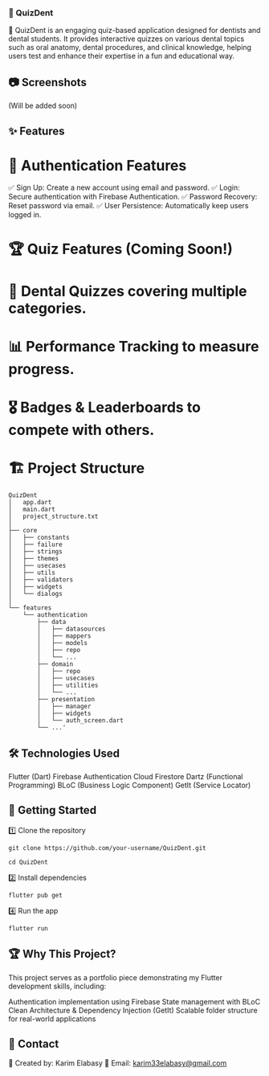 ### 📌 QuizDent
🚀 QuizDent is an engaging quiz-based application designed for dentists and dental students. It provides interactive quizzes on various dental topics such as oral anatomy, dental procedures, and clinical knowledge, helping users test and enhance their expertise in a fun and educational way.

## 📷 Screenshots
(Will be added soon)

## ✨ Features
# 🔐 Authentication Features
✅ Sign Up: Create a new account using email and password.
✅ Login: Secure authentication with Firebase Authentication.
✅ Password Recovery: Reset password via email.
✅ User Persistence: Automatically keep users logged in.

# 🏆 Quiz Features (Coming Soon!)
# 🧠 Dental Quizzes covering multiple categories.
# 📊 Performance Tracking to measure progress.
# 🎖️ Badges & Leaderboards to compete with others.
# 🏗️ Project Structure

``` 
QuizDent
│   app.dart
│   main.dart
│   project_structure.txt
│   
├── core
│   ├── constants
│   ├── failure
│   ├── strings
│   ├── themes
│   ├── usecases
│   ├── utils
│   ├── validators
│   ├── widgets
│   └── dialogs
│
└── features
    └── authentication
        ├── data
        │   ├── datasources
        │   ├── mappers
        │   ├── models
        │   ├── repo
        │   └── ...
        ├── domain
        │   ├── repo
        │   ├── usecases
        │   ├── utilities
        │   └── ...
        ├── presentation
        │   ├── manager
        │   ├── widgets
        │   └── auth_screen.dart
        └── ...'
``` 

## 🛠️ Technologies Used
Flutter (Dart)
Firebase Authentication
Cloud Firestore
Dartz (Functional Programming)
BLoC (Business Logic Component)
GetIt (Service Locator)

## 🚀 Getting Started
1️⃣ Clone the repository
```
git clone https://github.com/your-username/QuizDent.git
```
```
cd QuizDent
```
2️⃣ Install dependencies
```
flutter pub get
```
4️⃣ Run the app
```
flutter run
```

## 🏆 Why This Project?
This project serves as a portfolio piece demonstrating my Flutter development skills, including:

Authentication implementation using Firebase
State management with BLoC
Clean Architecture & Dependency Injection (GetIt)
Scalable folder structure for real-world applications

## 📩 Contact
🚀 Created by: Karim Elabasy
📧 Email: karim33elabasy@gmail.com

